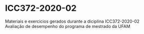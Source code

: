 # ICC372-2020-02
Materiais e exercicios gerados durante a diciplina  ICC372-2020-02  Avaliação de desempenho do programa de mestrado da UFAM
